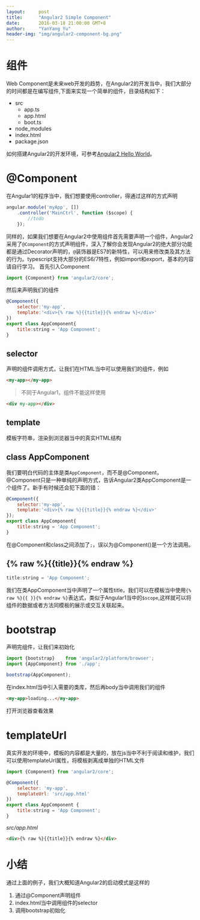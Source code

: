 ```yaml
---
layout:     post
title:      "Angular2 Simple Component"
date:       2016-03-18 21:00:00 GMT+8
author:     "YanYang Yu"
header-img: "img/angular2-component-bg.png"
---
```

# 组件
Web Component是未来web开发的趋势，在Angular2的开发当中，我们大部分的时间都是在编写组件,下面来实现一个简单的组件，目录结构如下：

- src
    - app.ts
    - app.html
    - boot.ts
- node_modules
- index.html
- package.json

如何搭建Angular2的开发环境，可参考[Angular2 Hello World](/2016/03/16/angular2-hello-world/)。

# @Component
在Angular1的程序当中，我们想要使用controller，得通过这样的方式声明

```javascript
angular.module('myApp', [])
    .controller('MainCtrl', function ($scope) {
        //todo
    });
```
同样的，如果我们想要在Angular2中使用组件首先需要声明一个组件，Angular2采用了`@Component`的方式声明组件，深入了解你会发现Angular2的绝大部分功能都是通过Decorator声明的，`@`装饰器是ES7的新特性，可以用来修改类及其方法的行为。typescript支持大部分的ES6/7特性，例如import和export，基本的内容请自行学习。
首先引入Component

```javascript
import {Component} from 'angular2/core';
```

然后来声明我们的组件

```javascript
@Component({
    selector:'my-app',
    template:'<div>{% raw %}{{title}}{% endraw %}</div>'
})
export class AppComponent{
    title:string = 'App Component';
}
```

## selector
声明的组件调用方式，让我们在HTML当中可以使用我们的组件，例如

```html
<my-app></my-app>
```

> 不同于Angular1，组件不能这样使用

```html
<div my-app></div>
```

## template
模板字符串，渲染到浏览器当中的真实HTML结构

## class AppComponent
我们要明白代码的主体是类`AppComponent`，而不是@Component，@Component只是一种单纯的声明方式，告诉Angular2类AppComponent是一个组件了。新手有时候还会犯下面的错：

```javascript
@Component({
    selector:'my-app',
    template:'<div>{% raw %}{{title}}{% endraw %}</div>'
});
export class AppComponent{
    title:string = 'App Component';
}
```

在@Component和class之间添加了`;`，误以为@Component()是一个方法调用。

## {% raw %}{{title}}{% endraw %}

```javascript
title:string = 'App Component';
```

我们在类AppComponent当中声明了一个属性title，我们可以在模板当中使用`{% raw %}{{ }}{% endraw %}`表达式，类似于Angular1当中的`$scope`,这样就可以将组件的数据或者方法同模板的展示或交互关联起来。

# bootstrap
声明完组件，让我们来初始化

```javascript
import {bootstrap}    from 'angular2/platform/browser';
import {AppComponent} from './app';

bootstrap(AppComponent);
```

在index.html当中引入需要的类库，然后再body当中调用我们的组件

```html
<my-app>loading...</my-app>
```

打开浏览器查看效果

# templateUrl
真实开发的环境中，模板的内容都是大量的，放在js当中不利于阅读和维护，我们可以使用templateUrl属性，将模板剥离成单独的HTML文件

```javascript
import {Component} from 'angular2/core';

@Component({
    selector: 'my-app',
    templateUrl: 'src/app.html'
})
export class AppComponent {
    title:string = 'App Component';
}
```

*src/app.html*

```html
<div>{% raw %}{{title}}{% endraw %}</div>
```

# 小结
通过上面的例子，我们大概知道Angular2的启动模式是这样的

1. 通过@Component声明组件
2. index.html当中调用组件的selector
3. 调用bootstrap初始化
